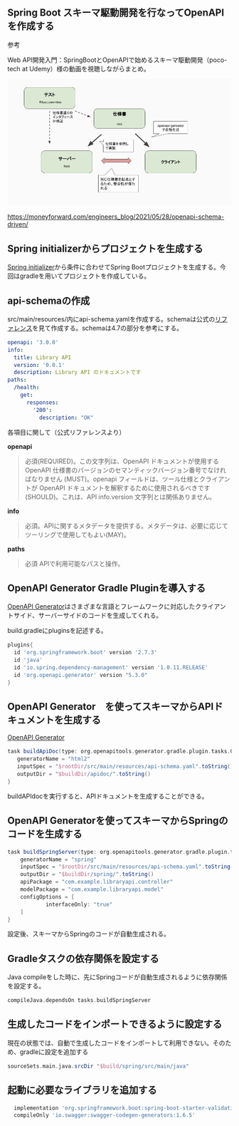 ## Spring Boot スキーマ駆動開発を行なってOpenAPIを作成する

参考

Web API開発入門：SpringBootとOpenAPIで始めるスキーマ駆動開発（poco-tech at Udemy）様の動画を視聴しながらまとめ。

![スキーマ駆動開発の全体像](https://github.com/RyoyaToba/TIL/blob/main/documents/openapi-schema-driven1.png)

https://moneyforward.com/engineers_blog/2021/05/28/openapi-schema-driven/


## Spring initializerからプロジェクトを生成する

[Spring initializer](https://start.spring.io/)から条件に合わせてSpring Bootプロジェクトを生成する。今回はgradleを用いてプロジェクトを作成している。


## api-schemaの作成

src/main/resources/内にapi-schema.yamlを作成する。schemaは公式の[リファレンス](https://spec.openapis.org/oas/v3.0.0)を見て作成する。schemaは4.7の部分を参考にする。

```yaml
openapi: '3.0.0'
info:
  title: Library API
  version: '0.0.1'
  description: Library API のドキュメントです
paths:
  /health:
    get: 
      responses:
        '200':
          description: "OK"
```

各項目に関して（公式リファレンスより）

**openapi**

>必須(REQUIRED)。この文字列は、OpenAPI ドキュメントが使用する OpenAPI 仕様書のバージョンのセマンティックバージョン番号でなければなりません (MUST)。openapi フィールドは、ツール仕様とクライアントが OpenAPI ドキュメントを解釈するために使用されるべきです (SHOULD)。これは、API info.version 文字列とは関係ありません。

**info**

>必須。APIに関するメタデータを提供する。メタデータは、必要に応じてツーリングで使用してもよい(MAY)。

**paths**

>必須 APIで利用可能なパスと操作。

## OpenAPI Generator Gradle Pluginを導入する

[OpenAPI Generator](https://github.com/OpenAPITools/openapi-generator)はさまざまな言語とフレームワークに対応したクライアントサイド、サーバーサイドのコードを生成してくれる。

build.gradleにpluginsを記述する。

```gradle
plugins{
  id 'org.springframework.boot' version '2.7.3'
  id 'java'
  id 'io.spring.dependency-management' version '1.0.11.RELEASE'
  id 'org.openapi.generator' version "5.3.0"
}
```

## OpenAPI Generator　を使ってスキーマからAPIドキュメントを生成する

[OpenAPI Generator](https://openapi-generator.tech/docs/generators/)

```gradle
task buildApiDoc(type: org.openapitools.generator.gradle.plugin.tasks.GenerateTask){
   generatorName = "html2"
   inputSpec = "$rootDir/src/main/resources/api-schema.yaml".toString()
   outputDir = "$buildDir/apidoc/".toString()
}
```

buildAPIdocを実行すると、APIドキュメントを生成することができる。


## OpenAPI Generatorを使ってスキーマからSpringのコードを生成する

```gradle
task buildSpringServer(type: org.openapitools.generator.gradle.plugin.tasks.GenerateTask){
    generatorName = "spring"
    inputSpec = "$rootDir/src/main/resources/api-schema.yaml".toString()
    outputDir = "$buildDir/spring/".toString()
    apiPackage = "com.example.libraryapi.controller"
    modelPackage = "com.example.libraryapi.model"
    configOptions = [
            interfaceOnly: "true"
    ]
}
```

設定後、スキーマからSpringのコードが自動生成される。

## Gradleタスクの依存関係を設定する

Java compileをした時に、先にSpringコードが自動生成されるように依存関係を設定する。

```gradle
compileJava.dependsOn tasks.buildSpringServer
```

## 生成したコードをインポートできるように設定する

現在の状態では、自動で生成したコードをインポートして利用できない。そのため、gradleに設定を追加する

```gradle
sourceSets.main.java.srcDir "$build/spring/src/main/java"
```

## 起動に必要なライブラリを追加する

```gradle
  implementation 'org.springframework.boot:spring-boot-starter-validation'
  compileOnly 'io.swagger:swagger-codegen-generators:1.6.5'
```





